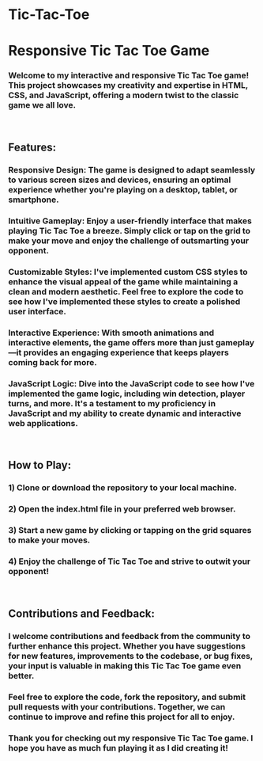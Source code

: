 # Tic-Tac-Toe
<h1>Responsive Tic Tac Toe Game</h1>
<h3>Welcome to my interactive and responsive Tic Tac Toe game! This project showcases my creativity and expertise in HTML, CSS, and JavaScript, offering a modern twist to the classic game we all love.</h2>
<br> 
<h2>Features:</h2>
<h3>Responsive Design: The game is designed to adapt seamlessly to various screen sizes and devices, ensuring an optimal experience whether you're playing on a desktop, tablet, or smartphone.</h3>

<h3>Intuitive Gameplay: Enjoy a user-friendly interface that makes playing Tic Tac Toe a breeze. Simply click or tap on the grid to make your move and enjoy the challenge of outsmarting your opponent.</h3>

<h3>Customizable Styles: I've implemented custom CSS styles to enhance the visual appeal of the game while maintaining a clean and modern aesthetic. Feel free to explore the code to see how I've implemented these styles to create a polished user interface.</h3>

<h3>Interactive Experience: With smooth animations and interactive elements, the game offers more than just gameplay—it provides an engaging experience that keeps players coming back for more.</h3>

<h3>JavaScript Logic: Dive into the JavaScript code to see how I've implemented the game logic, including win detection, player turns, and more. It's a testament to my proficiency in JavaScript and my ability to create dynamic and interactive web applications.</h3>

<br>
<h2>How to Play:</h2>
<h3>1) Clone or download the repository to your local machine.</h3>
<h3>2) Open the index.html file in your preferred web browser.</h3>
<h3>3) Start a new game by clicking or tapping on the grid squares to make your moves.</h3>
<h3>4) Enjoy the challenge of Tic Tac Toe and strive to outwit your opponent!</h3>

<br>
<h2>Contributions and Feedback:</h2>
<h3>I welcome contributions and feedback from the community to further enhance this project. Whether you have suggestions for new features, improvements to the codebase, or bug fixes, your input is valuable in making this Tic Tac Toe game even better.</h3>

<h3>Feel free to explore the code, fork the repository, and submit pull requests with your contributions. Together, we can continue to improve and refine this project for all to enjoy.</h3>

<h3>Thank you for checking out my responsive Tic Tac Toe game. I hope you have as much fun playing it as I did creating it!</h3>
